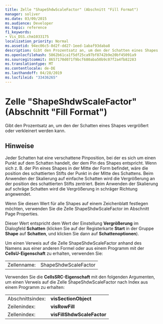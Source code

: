 ```yaml
---
title: Zelle "ShapeShdwScaleFactor" (Abschnitt "Fill Format")
manager: soliver
ms.date: 03/09/2015
ms.audience: Developer
ms.topic: reference
f1_keywords:
- Vis_DSS.chm1033175
localization_priority: Normal
ms.assetid: 94ec06c5-8d2f-dd27-1eed-1abaf93daba8
description: Gibt den Prozentsatz an, um den der Schatten eines Shapes vergrößert oder verkleinert werden kann.
ms.openlocfilehash: 5862b61ca1f5df25ca97bf8742b9e20bf45091a9
ms.sourcegitcommit: 8657170d071f9bcf680aba50b9c07f2a4fb82283
ms.translationtype: MT
ms.contentlocale: de-DE
ms.lasthandoff: 04/28/2019
ms.locfileid: "33436265"
---
```

# <a name="shapeshdwscalefactor-cell-fill-format-section"></a>Zelle "ShapeShdwScaleFactor" (Abschnitt "Fill Format")

Gibt den Prozentsatz an, um den der Schatten eines Shapes vergrößert oder verkleinert werden kann.
  
## <a name="remarks"></a>Hinweise

Jeder Schatten hat eine verschattene Pinposition, bei der es sich um einen Punkt auf dem Schatten handelt, der dem Pin des Shapes entspricht. Wenn sich z. B. der Pin eines Shapes in der Mitte der Form befindet, wäre die position des schattierten Stifts der Punkt in der Mitte des Schattens. Beim Anwenden der Skalierung auf einfache Schatten wird die Vergrößerung an der position des schattierten Stifts zentriert. Beim Anwenden der Skalierung auf schräge Schatten wird die Vergrößerung in schräger Richtung angewendet. 
  
Wenn Sie diesen Wert für alle Shapes auf einem Zeichenblatt festlegen möchten, verwenden Sie die Zelle ShapeShdwScaleFactor im Abschnitt Page Properties.
  
Dieser Wert entspricht dem Wert der Einstellung **Vergrößerung** im Dialogfeld **Schatten** (klicken Sie auf der Registerkarte **Start** in der Gruppe **Shape** auf **Schatten**, und klicken Sie dann auf **Schattenoptionen**).
  
Um einen Verweis auf die Zelle ShapeShdwScaleFactor anhand des Namens aus einer anderen Formel oder aus einem Programm mit der **CellsU-Eigenschaft** zu erhalten, verwenden Sie: 
  
|||
|:-----|:-----|
|Zellenname:  <br/> |ShapeShdwScaleFactor  <br/> |
   
Verwenden Sie die **CellsSRC-Eigenschaft** mit den folgenden Argumenten, um einen Verweis auf die Zelle ShapeShdwScaleFactor nach Index aus einem Programm zu erhalten: 
  
|||
|:-----|:-----|
|Abschnittsindex:  <br/> |**visSectionObject** <br/> |
|Zeilenindex:  <br/> |**visRowFill** <br/> |
|Zellenindex:  <br/> |**visFillShdwScaleFactor** <br/> |
   

